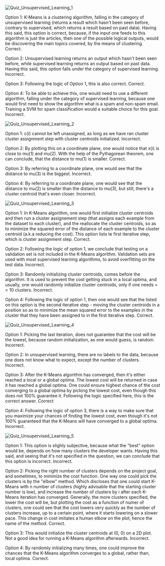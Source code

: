 ![Quiz_Unsupervised_Learning_1](https://github.com/VladStoyanoff/Stanford_Machine_Learning_Coursera/blob/main/Week_8/Quizzes/Quiz_Unsupervised_Learning_1.png)

Option 1: K-Means is a clustering algorithm, falling in the category of unsupervised learning (returns a result which hasn't been seen before, contrary to supervised, which returns a result based on past data). Having this said, this option is correct, because, if the input one feeds to this algorithm is just the articles, then one of the possible logical outputs, would be discovering the main topics covered, by the means of clustering. Correct.

Option 2: Unsupervised learning returns an output which hasn't been seen before, while supervised learning returns an output based on past data. Having this said, this option falls under the category of supervised learning. Incorrect.

Option 3: Following the logic of Option 1, this is also correct. Correct.

Option 4: To be able to achieve this, one would need to use a different algorithm, falling under the category of supervised learning, because one would first need to show the algorithm what is a spam and non-spam email. Training a SVM for spam classification would a suitable choice for this goal. Incorrect.

![Quiz_Unsupervised_Learning_2](https://github.com/VladStoyanoff/Stanford_Machine_Learning_Coursera/blob/main/Week_8/Quizzes/Quiz_Unsupervised_Learning_2.png)

Option 1: c(i) cannot be left unassigned, as long as we have ran cluster cluster assignment step with cluster centroids initialized. Incorrect.

Option 2: By plotting this on a coordinate plane, one would notice that x(i) is close to mu(1) and mu(2). With the help of the Pythagorean theorem, one can conclude, that the distance to mu(1) is smaller. Correct.

Option 3: By referring to a coordinate plane, one would see that the distance to mu(3) is the biggest. Incorrect.

Option 4: By referring to a coordinate plane, one would see that the distance to mu(2) is smaller than the distance to mu(3), but still, there's a cluster centroid that's even closer. Incorrect.

![Quiz_Unsupervised_Learning_3](https://github.com/VladStoyanoff/Stanford_Machine_Learning_Coursera/blob/main/Week_8/Quizzes/Quiz_Unsupervised_Learning_3.png)

Option 1: In K-Means algorithm, one would first initialize cluster centroids and then run a cluster assignement step (that assigns each example from the dataset to each cluster), and the reallocate the cluster centroids, so as to minimize the squared error of the distance of each example to the cluster centroid (a.k.a reducing the cost). This option lists te first iterative step, which is cluster assignment step. Correct.

Option 2: Following the logic of option 1, we conclude that testing on a validation set is not included in the K-Means algorithm. Validation sets are used with most supervised learning algorithms, to avoid overfitting on the test data. Incorrect.

Option 3: Randomly initializing cluster centroids, comes before the algorithm. It is used to prevent the cost getting stuck in a local optima, and usually, one would randomly initialize cluster centroids, only if one needs =< 10 clusters. Incorrect.

Option 4: Following the logic of option 1, then one would see that the listed on this option is the second iterative step - moving the cluster centroids in a position so as to minimize the mean squared error to the examples in the cluster that they have been assigned to in the first iterative step. Correct.

![Quiz_Unsupervised_Learning_4](https://github.com/VladStoyanoff/Stanford_Machine_Learning_Coursera/blob/main/Week_8/Quizzes/Quiz_Unsupervised_Learning_4.png)

Option 1: Picking the last iteration, does not guarantee that the cost will be the lowest, because random initialization, as one would guess, is random. Incorrect.

Option 2: In unsupervised learning, there are no labels to the data, because one does not know what to expect, except the number of clusters. Incorrect.

Option 3: After the K-Means algorithm has converged, then it's either reached a local or a global optima. The lowest cost will be returned in case it has reached a global optima. One could ensure highest chance of the cost converging to a global optima by picking the lowest cost, even though this does not 100% guarantee it. Following the logic specified here, this is the correct answer. Correct

Option 4: Following the logic of option 3, there is a way to make sure that you maximize your chances of finding the lowest cost, even though it's not 100% guaranteed that the K-Means will have converged to a global optima. Incorrect. 

![Quiz_Unsupervised_Learning_5](https://github.com/VladStoyanoff/Stanford_Machine_Learning_Coursera/blob/main/Week_8/Quizzes/Quiz_Unsupervised_Learning_5.png)

Option 1: This option is slighly subjective, because what the "best" option would be, depends on how many clusters the developer wants. Having this said, and seeing that it's not specified in the question, we can conclude that this option is incorrect. Incorrect.

Option 2: Picking the right number of clusters depends on the project goal, and sometimes, to minimize the cost function. One way one could pick the clusters is by the "elbow" method. Which discloses that one could start K-Means with n number of clusters (highly advisable that the starting cluster number is low), and increase the number of clusters by i after each K-Means iteration has converged. Generally, the more clusters specified, the lower the cost will be, but plotting the cost as a function of numer of clusters, one could see that the cost lowers very quickly as the number of clusters increase, up to a certain point, where it starts lowering on a slower pace. This change in cost imitates a human elbow on the plot, hence the name of the method. Correct.

Option 3: This would initialize the cluster centroids at (0, 0) on a 2D plot. Not a good idea for running a K-Means algorithm afterwards. Incorrect.

Option 4: By randomly initializing many times, one could improve the chances that the K-Means algorithm converges to a global, rather than, local optima. Correct.


